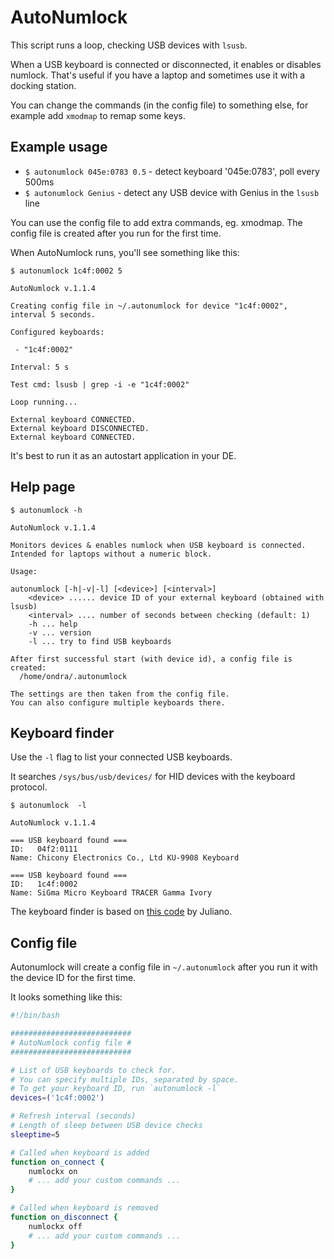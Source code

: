 AutoNumlock
===========

This script runs a loop, checking USB devices with `lsusb`.

When a USB keyboard is connected or disconnected, it enables or disables numlock.
That's useful if you have a laptop and sometimes use it with a docking station.

You can change the commands (in the config file) to something else, for example add `xmodmap` to remap some keys.

Example usage
-------------

- `$ autonumlock 045e:0783 0.5` - detect keyboard '045e:0783', poll every 500ms
- `$ autonumlock Genius` - detect any USB device with Genius in the `lsusb` line

You can use the config file to add extra commands, eg. xmodmap. The config file is created
after you run for the first time.

When AutoNumlock runs, you'll see something like this:

```none
$ autonumlock 1c4f:0002 5

AutoNumlock v.1.1.4

Creating config file in ~/.autonumlock for device "1c4f:0002", interval 5 seconds.

Configured keyboards:

 - "1c4f:0002"

Interval: 5 s

Test cmd: lsusb | grep -i -e "1c4f:0002"

Loop running...

External keyboard CONNECTED.
External keyboard DISCONNECTED.
External keyboard CONNECTED.

```

It's best to run it as an autostart application in your DE.


Help page
---------

```none
$ autonumlock -h

AutoNumlock v.1.1.4

Monitors devices & enables numlock when USB keyboard is connected.
Intended for laptops without a numeric block.

Usage:

autonumlock [-h|-v|-l] [<device>] [<interval>]
    <device> ...... device ID of your external keyboard (obtained with lsusb)
    <interval> .... number of seconds between checking (default: 1)
    -h ... help
    -v ... version
    -l ... try to find USB keyboards

After first successful start (with device id), a config file is created:
  /home/ondra/.autonumlock

The settings are then taken from the config file.
You can also configure multiple keyboards there.

```

Keyboard finder
---------------

Use the `-l` flag to list your connected USB keyboards.

It searches `/sys/bus/usb/devices/` for HID devices with the keyboard protocol.

```none
$ autonumlock  -l

AutoNumlock v.1.1.4

=== USB keyboard found ===
ID:   04f2:0111
Name: Chicony Electronics Co., Ltd KU-9908 Keyboard

=== USB keyboard found ===
ID:   1c4f:0002
Name: SiGma Micro Keyboard TRACER Gamma Ivory

```

The keyboard finder is based on [this code](http://serverfault.com/a/126325/255963) by Juliano.


Config file
-----------

Autonumlock will create a config file in `~/.autonumlock` after you run it with the device ID for the first time.

It looks something like this:

```bash
#!/bin/bash

###########################
# AutoNumlock config file #
###########################

# List of USB keyboards to check for.
# You can specify multiple IDs, separated by space.
# To get your keyboard ID, run `autonumlock -l`
devices=('1c4f:0002')

# Refresh interval (seconds)
# Length of sleep between USB device checks
sleeptime=5

# Called when keyboard is added
function on_connect {
	numlockx on
	# ... add your custom commands ...
}

# Called when keyboard is removed
function on_disconnect {
	numlockx off
	# ... add your custom commands ...
}

```

